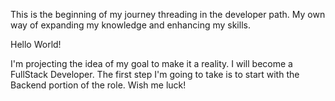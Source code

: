 This is the beginning of my journey threading in the developer path. My own way of expanding my knowledge and enhancing my skills.

Hello World!

I'm projecting the idea of my goal to make it a reality. I will become a FullStack Developer. 
The first step I'm going to take is to start with the Backend portion of the role. Wish me luck!
